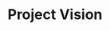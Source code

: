 ---
layout: slideshow
title: Project Vision
slides:

  - content: |
      
      _Project Management_

      # Project Vision



---